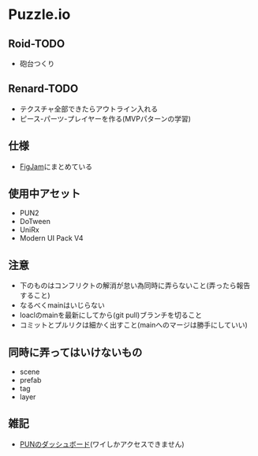 # Puzzle.io

## Roid-TODO

- 砲台つくり

## Renard-TODO

- テクスチャ全部できたらアウトライン入れる
- ピース-パーツ-プレイヤーを作る(MVPパターンの学習)

## 仕様
- [FigJam](https://www.figma.com/file/5KgX2M3JBiThUr5wA0UUEy/7DayGame1?node-id=4%3A231)にまとめている

## 使用中アセット
- PUN2
- DoTween
- UniRx
- Modern UI Pack V4

## 注意

- 下のものはコンフリクトの解消が怠い為同時に弄らないこと(弄ったら報告すること)
- なるべくmainはいじらない
- loaclのmainを最新にしてから(git pull)ブランチを切ること
- コミットとプルリクは細かく出すこと(mainへのマージは勝手にしていい)

## 同時に弄ってはいけないもの

- scene
- prefab
- tag
- layer

## 雑記
- [PUNのダッシュボード](https://dashboard.photonengine.com/ja-JP/App/Manage/e49f3a71-8209-4699-9764-ab1abd145310)(ワイしかアクセスできません)
